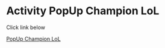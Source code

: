 # Activity PopUp Champion LoL

Click link below

[PopUp Champion LoL](https://champion-lol-diego.netlify.app)
